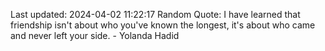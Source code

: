 Last updated: 2024-04-02 11:22:17
Random Quote: I have learned that friendship isn't about who you've known the longest, it's about who came and never left your side. - Yolanda Hadid